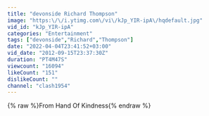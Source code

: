 ```yaml
---
title: "devonside Richard Thompson"
image: "https:\/\/i.ytimg.com\/vi\/kJp_YIR-ipA\/hqdefault.jpg"
vid_id: "kJp_YIR-ipA"
categories: "Entertainment"
tags: ["devonside","Richard","Thompson"]
date: "2022-04-04T23:41:52+03:00"
vid_date: "2012-09-15T23:37:30Z"
duration: "PT4M47S"
viewcount: "16094"
likeCount: "151"
dislikeCount: ""
channel: "clash1954"
---
```

{% raw %}From Hand Of Kindness{% endraw %}
